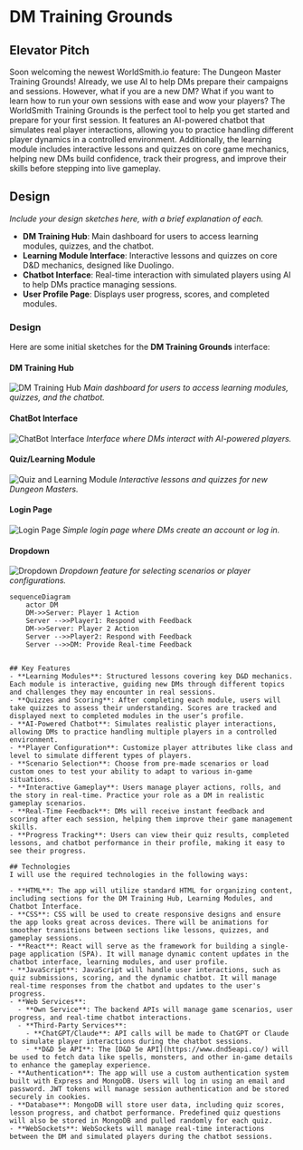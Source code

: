 # DM Training Grounds

## Elevator Pitch
Soon welcoming the newest WorldSmith.io feature: The Dungeon Master Training Grounds! Already, we use AI to help DMs prepare their campaigns and sessions. However, what if you are a new DM? What if you want to learn how to run your own sessions with ease and wow your players? The WorldSmith Training Grounds is the perfect tool to help you get started and prepare for your first session. It features an AI-powered chatbot that simulates real player interactions, allowing you to practice handling different player dynamics in a controlled environment. Additionally, the learning module includes interactive lessons and quizzes on core game mechanics, helping new DMs build confidence, track their progress, and improve their skills before stepping into live gameplay.

## Design
*Include your design sketches here, with a brief explanation of each.*

- **DM Training Hub**: Main dashboard for users to access learning modules, quizzes, and the chatbot.
- **Learning Module Interface**: Interactive lessons and quizzes on core D&D mechanics, designed like Duolingo.
- **Chatbot Interface**: Real-time interaction with simulated players using AI to help DMs practice managing sessions.
- **User Profile Page**: Displays user progress, scores, and completed modules.

### Design

Here are some initial sketches for the **DM Training Grounds** interface:

#### DM Training Hub
![DM Training Hub](./ReadMeImages/DM_Training_Grounds_Homepage.png)
*Main dashboard for users to access learning modules, quizzes, and the chatbot.*

#### ChatBot Interface
![ChatBot Interface](./ReadMeImages/ChatBot.png)
*Interface where DMs interact with AI-powered players.*

#### Quiz/Learning Module
![Quiz and Learning Module](./ReadMeImages/Quiz:Learning.png)
*Interactive lessons and quizzes for new Dungeon Masters.*

#### Login Page
![Login Page](./ReadMeImages/Login.png)
*Simple login page where DMs create an account or log in.*

#### Dropdown
![Dropdown](./ReadMeImages/Dropdown.png)
*Dropdown feature for selecting scenarios or player configurations.*

```mermaid
sequenceDiagram
    actor DM
    DM->>Server: Player 1 Action
    Server -->>Player1: Respond with Feedback
    DM->>Server: Player 2 Action
    Server -->>Player2: Respond with Feedback
    Server -->>DM: Provide Real-time Feedback


## Key Features
- **Learning Modules**: Structured lessons covering key D&D mechanics. Each module is interactive, guiding new DMs through different topics and challenges they may encounter in real sessions.
- **Quizzes and Scoring**: After completing each module, users will take quizzes to assess their understanding. Scores are tracked and displayed next to completed modules in the user’s profile.
- **AI-Powered Chatbot**: Simulates realistic player interactions, allowing DMs to practice handling multiple players in a controlled environment.
- **Player Configuration**: Customize player attributes like class and level to simulate different types of players.
- **Scenario Selection**: Choose from pre-made scenarios or load custom ones to test your ability to adapt to various in-game situations.
- **Interactive Gameplay**: Users manage player actions, rolls, and the story in real-time. Practice your role as a DM in realistic gameplay scenarios.
- **Real-Time Feedback**: DMs will receive instant feedback and scoring after each session, helping them improve their game management skills.
- **Progress Tracking**: Users can view their quiz results, completed lessons, and chatbot performance in their profile, making it easy to see their progress.

## Technologies
I will use the required technologies in the following ways:

- **HTML**: The app will utilize standard HTML for organizing content, including sections for the DM Training Hub, Learning Modules, and Chatbot Interface.
- **CSS**: CSS will be used to create responsive designs and ensure the app looks great across devices. There will be animations for smoother transitions between sections like lessons, quizzes, and gameplay sessions.
- **React**: React will serve as the framework for building a single-page application (SPA). It will manage dynamic content updates in the chatbot interface, learning modules, and user profile.
- **JavaScript**: JavaScript will handle user interactions, such as quiz submissions, scoring, and the dynamic chatbot. It will manage real-time responses from the chatbot and updates to the user's progress.
- **Web Services**:
  - **Own Service**: The backend APIs will manage game scenarios, user progress, and real-time chatbot interactions.
  - **Third-Party Services**:
    - **ChatGPT/Claude**: API calls will be made to ChatGPT or Claude to simulate player interactions during the chatbot sessions.
    - **D&D 5e API**: The [D&D 5e API](https://www.dnd5eapi.co/) will be used to fetch data like spells, monsters, and other in-game details to enhance the gameplay experience.
- **Authentication**: The app will use a custom authentication system built with Express and MongoDB. Users will log in using an email and password. JWT tokens will manage session authentication and be stored securely in cookies.
- **Database**: MongoDB will store user data, including quiz scores, lesson progress, and chatbot performance. Predefined quiz questions will also be stored in MongoDB and pulled randomly for each quiz.
- **WebSockets**: WebSockets will manage real-time interactions between the DM and simulated players during the chatbot sessions.
